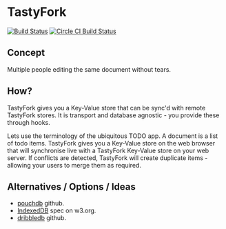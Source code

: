 # TastyFork

[![Build Status](https://travis-ci.org/pokle/TastyFork.png?branch=master)](https://travis-ci.org/pokle/TastyFork)
[![Circle CI Build Status](https://circleci.com/gh/pokle/TastyFork.png?circle-token=6b4b88a0d80e58c518f0cbdd364e5e279f8c036b)](https://circleci.com/gh/pokle/TastyFork)

## Concept

Multiple people editing the same document without tears.

## How?

TastyFork gives you a Key-Value store that can be sync'd with remote TastyFork stores. It is transport and database agnostic - you provide these through hooks.

Lets use the terminology of the ubiquitous TODO app. A document is a list of todo items. TastyFork gives you a Key-Value store on the web browser that will synchronise live with a TastyFork Key-Value store on your web server. If conflicts are detected, TastyFork will create duplicate items - allowing your users to merge them as required.

## Alternatives / Options / Ideas

- [pouchdb](https://github.com/mikeal/pouchdb) github.
- [IndexedDB](http://www.w3.org/TR/IndexedDB/) spec on w3.org.
- [dribbledb](https://github.com/expensecat/dribbledb) github.
